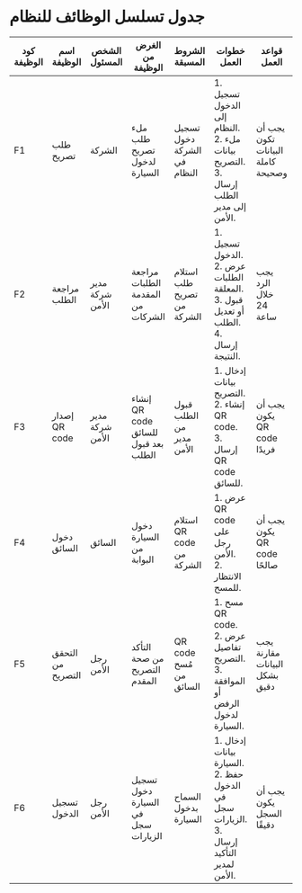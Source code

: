 # جدول تسلسل الوظائف للنظام

| كود الوظيفة | اسم الوظيفة       | الشخص المسئول   | الغرض من الوظيفة                    | الشروط المسبقة              | خطوات العمل                                                                                 | قواعد العمل                       | مخرجات الوظيفة               | ملاحظات                              |
| ----------- | ----------------- | --------------- | ----------------------------------- | --------------------------- | ------------------------------------------------------------------------------------------- | --------------------------------- | ---------------------------- | ------------------------------------ |
| F1          | طلب تصريح         | الشركة          | ملء طلب تصريح لدخول السيارة         | تسجيل دخول الشركة في النظام | 1. تسجيل الدخول إلى النظام.<br>2. ملء بيانات التصريح.<br>3. إرسال الطلب إلى مدير الأمن.     | يجب أن تكون البيانات كاملة وصحيحة | طلب التصريح مُرسل لمدير الأمن | تأكيد الطلب يُرسل للشركة              |
| F2          | مراجعة الطلب      | مدير شركة الأمن | مراجعة الطلبات المقدمة من الشركات   | استلام طلب تصريح من الشركة  | 1. تسجيل الدخول.<br>2. عرض الطلبات المعلقة.<br>3. قبول أو تعديل الطلب.<br>4. إرسال النتيجة. | يجب الرد خلال 24 ساعة             | حالة الطلب (مقبول/مرفوض)     | في حالة الرفض، يُرسل سبب الرفض للشركة |
| F3          | إصدار QR code     | مدير شركة الأمن | إنشاء QR code للسائق بعد قبول الطلب | قبول الطلب من مدير الأمن    | 1. إدخال بيانات التصريح.<br>2. إنشاء QR code.<br>3. إرسال QR code للسائق.                   | يجب أن يكون QR code فريدًا         | QR code مُرسل للسائق          | QR code قابل للمسح                   |
| F4          | دخول السائق       | السائق          | دخول السيارة من البوابة             | استلام QR code من الشركة    | 1. عرض QR code على رجل الأمن.<br>2. الانتظار للمسح.                                         | يجب أن يكون QR code صالحًا         | التصريح مُسجل في سجل الزيارات | السائق يجب أن يحمل الهوية            |
| F5          | التحقق من التصريح | رجل الأمن       | التأكد من صحة التصريح المقدم        | QR code مُسح من السائق       | 1. مسح QR code.<br>2. عرض تفاصيل التصريح.<br>3. الموافقة أو الرفض لدخول السيارة.            | يجب مقارنة البيانات بشكل دقيق     | السماح بالدخول أو الرفض      | تسجيل الرفض في السجل إذا تم          |
| F6          | تسجيل الدخول      | رجل الأمن       | تسجيل دخول السيارة في سجل الزيارات  | السماح بدخول السيارة        | 1. إدخال بيانات السيارة.<br>2. حفظ الدخول في سجل الزيارات.<br>3. إرسال التأكيد لمدير الأمن. | يجب أن يكون السجل دقيقًا           | سجل زيارة مُحدث               | يمكن عرض السجل من قبل مدير الأمن     |
